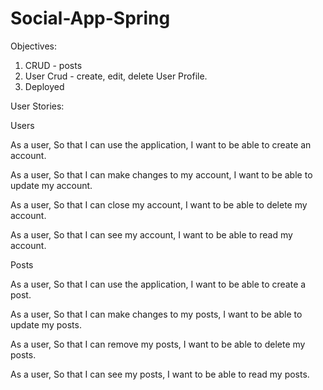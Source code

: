 # Social-App-Spring

Objectives: 

1. CRUD -  posts 
2. User Crud - create, edit, delete User Profile.
3. Deployed 

User Stories:

Users

As a user, 
So that I can use the application,
I want to be able to create an account. 

As a user, 
So that I can make changes to my account, 
I want to be able to update my account. 

As a user, 
So that I can close my account, 
I want to be able to delete my account. 

As a user, 
So that I can see my account, 
I want to be able to read my account. 

Posts

As a user, 
So that I can use the application,
I want to be able to create a post. 

As a user, 
So that I can make changes to my posts, 
I want to be able to update my posts. 

As a user, 
So that I can remove my posts, 
I want to be able to delete my posts. 

As a user, 
So that I can see my posts, 
I want to be able to read my posts. 

